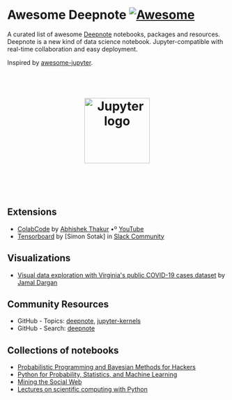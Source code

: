 # Awesome Deepnote [![Awesome](https://awesome.re/badge.svg)](https://awesome.re)

A curated list of awesome [Deepnote](http://deepnote.com) notebooks, packages and resources. Deepnote is a new kind of data science notebook. Jupyter-compatible with real-time collaboration and easy deployment.

Inspired by [awesome-jupyter](https://github.com/markusschanta/awesome-jupyter).

<h1 align="center" style="border-bottom: 0px;">
	<br>
	<img width="150" src="https://deepnote.com/static/landing/logo.svg" alt="Jupyter logo">
	<br>
  <br>
</h1>
<br>

## Extensions

- [ColabCode](https://github.com/abhishekkrthakur/colabcode) by [Abhishek Thakur](https://github.com/abhishekkrthakur) •º [YouTube](https://youtu.be/7kTbM3D02jU)
- [Tensorboard]() by [Simon Sotak] in [Slack Community](https://join.slack.com/t/deepnotecommunity/shared_invite/enQtOTI4OTA1MzYwNTMzLTQ4ZGY4Y2VkOTZkYTNjY2U3NTU5ZjJjMDRiMmNmOTgzMzhmYjZlMTczZmY1MDhhM2RmMDk3OWYxM2MyZmFlMDc)

## Visualizations

- [Visual data exploration with Virginia's public COVID-19 cases dataset](https://github.com/jammy-bot/va-covid-eda) by [Jamal Dargan](https://github.com/jammy-bot)


## Community Resources

- GitHub - Topics: [deepnote](https://github.com/topics/deepnote), [jupyter-kernels](https://github.com/topics/jupyter-kernels)
- GitHub - Search: [deepnote](https://github.com/search?type=Repositories&q=deepnote)

## Collections of notebooks

- [Probabilistic Programming and Bayesian Methods for Hackers](https://github.com/CamDavidsonPilon/Probabilistic-Programming-and-Bayesian-Methods-for-Hackers)
- [Python for Probability, Statistics, and Machine Learning](https://github.com/unpingco/Python-for-Probability-Statistics-and-Machine-Learning-2E)
- [Mining the Social Web](https://github.com/mikhailklassen/Mining-the-Social-Web-3rd-Edition/tree/master/notebooks)
- [Lectures on scientific computing with Python](https://github.com/jrjohansson/scientific-python-lectures)
